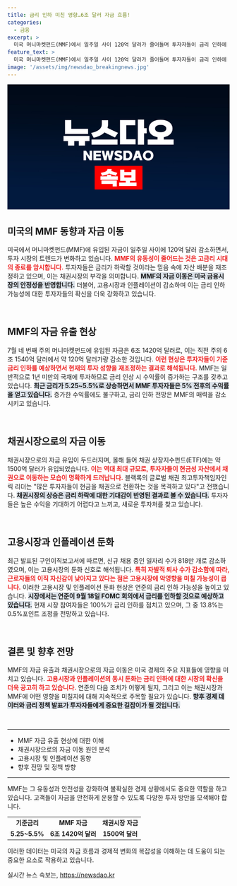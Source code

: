 ```yaml
---
title: 금리 인하 미친 영향…6조 달러 자금 흐름!
categories:
  - 금융
excerpt: >
  미국 머니마켓펀드(MMF)에서 일주일 사이 120억 달러가 줄어들며 투자자들이 금리 인하에 대비해 단기 자금을 채권시장으로 이동하고 있습니다. 고용시장과 인플레이션 둔화가 그 배경으로, 연준의 금리 인하 기대감이 커지고 있습니다.
feature_text: >
  미국 머니마켓펀드(MMF)에서 일주일 사이 120억 달러가 줄어들며 투자자들이 금리 인하에 대비해 단기 자금을 채권시장으로 이동하고 있습니다. 고용시장과 인플레이션 둔화가 그 배경으로, 연준의 금리 인하 기대감이 커지고 있습니다.
image: '/assets/img/newsdao_breakingnews.jpg'
---
```


<p><img src="/assets/img/newsdao_breakingnews.jpg" alt="flaretime 속보" /></p>

<h2 data-ke-size="size26">미국의 MMF 동향과 자금 이동</h2>

<p data-ke-size="size16">미국에서 머니마켓펀드(MMF)에 유입된 자금이 일주일 사이에 120억 달러 감소하면서, 투자 시장의 트렌드가 변화하고 있습니다. <b><span style="color: #ee2323;">MMF의 유동성이 줄어드는 것은 고금리 시대의 종료를 암시합니다.</span></b> 투자자들은 금리가 하락할 것이라는 믿음 속에 자산 배분을 재조정하고 있으며, 이는 채권시장의 부각을 의미합니다. <b><span style="background-color: #21538527;">MMF의 자금 이동은 미국 금융시장의 안정성을 반영합니다.</span></b> 더불어, 고용시장과 인플레이션이 감소하며 이는 금리 인하 가능성에 대한 투자자들의 확신을 더욱 강화하고 있습니다.</p>

<p data-ke-size="size16">&nbsp;</p>

<h2 data-ke-size="size26">MMF의 자금 유출 현상</h2>

<p data-ke-size="size16">7월 네 번째 주의 머니마켓펀드에 유입된 자금은 6조 1420억 달러로, 이는 직전 주의 6조 1540억 달러에서 약 120억 달러가량 감소한 것입니다. <b><span style="color: #ee2323;">이런 현상은 투자자들이 기준금리 인하를 예상하면서 현재의 투자 성향을 재조정하는 결과로 해석됩니다.</span></b> MMF는 일반적으로 1년 미만의 국채에 투자하므로 금리 인상 시 수익률이 증가하는 구조를 갖추고 있습니다. <b><span style="background-color: #21538527;">최근 금리가 5.25~5.5%로 상승하면서 MMF 투자자들은 5% 전후의 수익률을 얻고 있습니다.</span></b> 증가한 수익률에도 불구하고, 금리 인하 전망은 MMF의 매력을 감소시키고 있습니다.</p>

<p data-ke-size="size16">&nbsp;</p>

<h2 data-ke-size="size26">채권시장으로의 자금 이동</h2>

<p data-ke-size="size16">채권시장으로의 자금 유입이 두드러지며, 올해 들어 채권 상장지수펀드(ETF)에는 약 1500억 달러가 유입되었습니다. <b><span style="color: #ee2323;">이는 역대 최대 규모로, 투자자들이 현금성 자산에서 채권으로 이동하는 모습이 명확하게 드러납니다.</span></b> 블랙록의 글로벌 채권 최고투자책임자인 릭 리더는 "많은 투자자들이 현금을 채권으로 전환하는 것을 목격하고 있다"고 전했습니다. <b><span style="background-color: #21538527;">채권시장의 상승은 금리 하락에 대한 기대감이 반영된 결과로 볼 수 있습니다.</span></b> 투자자들은 높은 수익을 기대하기 어렵다고 느끼고, 새로운 투자처를 찾고 있습니다.</p>

<p data-ke-size="size16">&nbsp;</p>

<h2 data-ke-size="size26">고용시장과 인플레이션 둔화</h2>

<p data-ke-size="size16">최근 발표된 구인이직보고서에 따르면, 신규 채용 중인 일자리 수가 818만 개로 감소하였으며, 이는 고용시장의 둔화 신호로 해석됩니다. <b><span style="color: #ee2323;">특히 자발적 퇴사 수가 감소함에 따라, 근로자들의 이직 자신감이 낮아지고 있다는 점은 고용시장에 악영향을 미칠 가능성이 큽니다.</span></b> 이러한 고용시장 및 인플레이션 둔화 현상은 연준의 금리 인하 가능성을 높이고 있습니다. <b><span style="background-color: #21538527;">시장에서는 연준이 9월 18일 FOMC 회의에서 금리를 인하할 것으로 예상하고 있습니다.</span></b> 현재 시장 참여자들은 100%가 금리 인하를 점치고 있으며, 그 중 13.8%는 0.5%포인트 조정을 전망하고 있습니다.</p>

<p data-ke-size="size16">&nbsp;</p>

<h2 data-ke-size="size26">결론 및 향후 전망</h2>

<p data-ke-size="size16">MMF의 자금 유출과 채권시장으로의 자금 이동은 미국 경제의 주요 지표들에 영향을 미치고 있습니다. <b><span style="color: #ee2323;">고용시장과 인플레이션의 동시 둔화는 금리 인하에 대한 시장의 확신을 더욱 공고히 하고 있습니다.</span></b> 연준의 다음 조치가 어떻게 될지, 그리고 이는 채권시장과 MMF에 어떤 영향을 미칠지에 대해 지속적으로 주목할 필요가 있습니다. <b><span style="background-color: #21538527;">향후 경제 데이터와 금리 정책 발표가 투자자들에게 중요한 길잡이가 될 것입니다.</span></b></p>

<p data-ke-size="size16">&nbsp;</p> 

<hr />

<ul>
    <li>MMF 자금 유출 현상에 대한 이해</li>
    <li>채권시장으로의 자금 이동 원인 분석</li>
    <li>고용시장 및 인플레이션 동향</li>
    <li>향후 전망 및 정책 방향</li>
</ul>

<hr />

<p data-ke-size="size16">MMF는 그 유동성과 안전성을 강화하여 불확실한 경제 상황에서도 중요한 역할을 하고 있습니다. 고객들이 자금을 안전하게 운용할 수 있도록 다양한 투자 방안을 모색해야 합니다.</p>

<table style="width: 100%; text-align: center;">
    <tr>
        <td style="text-align: center; height: 17px;"><b>기준금리</b></td>
        <td style="text-align: center; height: 17px;"><b>MMF 자금</b></td>
        <td style="text-align: center; height: 17px;"><b>채권시장 자금</b></td>
    </tr>
    <tr>
        <td style="text-align: center; height: 17px;"><b>5.25~5.5%</b></td>
        <td style="text-align: center; height: 17px;"><b>6조 1420억 달러</b></td>
        <td style="text-align: center; height: 17px;"><b>1500억 달러</b></td>
    </tr>
</table>

<p data-ke-size="size16">이러한 데이터는 미국의 자금 흐름과 경제적 변화의 복잡성을 이해하는 데 도움이 되는 중요한 요소로 작용하고 있습니다.</p>
실시간 뉴스 속보는, <a href="https://newsdao.kr" rel="dofollow">https://newsdao.kr</a>



